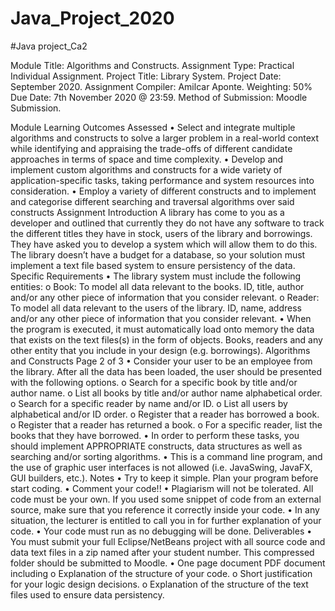 # Java_Project_2020
#Java project_Ca2

Module Title: Algorithms and Constructs.
Assignment Type: Practical Individual Assignment.
Project Title: Library System.
Project Date: September 2020.
Assignment Compiler: Amilcar Aponte.
Weighting: 50%
Due Date: 7th November 2020 @ 23:59.
Method of Submission: Moodle Submission.

Module Learning Outcomes Assessed
• Select and integrate multiple algorithms and constructs to solve a larger problem in a real-world context while identifying and appraising the trade-offs of different candidate approaches in terms of space and time complexity.
• Develop and implement custom algorithms and constructs for a wide variety of application-specific tasks, taking performance and system resources into consideration.
• Employ a variety of different constructs and to implement and categorise different searching and traversal algorithms over said constructs
Assignment Introduction
A library has come to you as a developer and outlined that currently they do not have any software to track the different titles they have in stock, users of the library and borrowings. They have asked you to develop a system which will allow them to do this. The library doesn’t have a budget for a database, so your solution must implement a text file based system to ensure persistency of the data.
Specific Requirements
• The library system must include the following entities:
o Book: To model all data relevant to the books. ID, title, author and/or any other piece of information that you consider relevant.
o Reader: To model all data relevant to the users of the library. ID, name, address and/or any other piece of information that you consider relevant.
• When the program is executed, it must automatically load onto memory the data that exists on the text files(s) in the form of objects. Books, readers and any other entity that you include in your design (e.g. borrowings).
Algorithms and Constructs Page 2 of 3
• Consider your user to be an employee from the library. After all the data has been loaded, the user should be presented with the following options.
o Search for a specific book by title and/or author name.
o List all books by title and/or author name alphabetical order.
o Search for a specific reader by name and/or ID.
o List all users by alphabetical and/or ID order.
o Register that a reader has borrowed a book.
o Register that a reader has returned a book.
o For a specific reader, list the books that they have borrowed.
• In order to perform these tasks, you should implement APPROPRIATE constructs, data structures as well as searching and/or sorting algorithms.
• This is a command line program, and the use of graphic user interfaces is not allowed (i.e. JavaSwing, JavaFX, GUI builders, etc.).
Notes
• Try to keep it simple. Plan your program before start coding.
• Comment your code!!
• Plagiarism will not be tolerated. All code must be your own. If you used some snippet of code from an external source, make sure that you reference it correctly inside your code.
• In any situation, the lecturer is entitled to call you in for further explanation of your code.
• Your code must run as no debugging will be done.
Deliverables
• You must submit your full Eclipse/NetBeans project with all source code and data text files in a zip named after your student number. This compressed folder should be submitted to Moodle.
• One page document PDF document including
o Explanation of the structure of your code.
o Short justification for your logic design decisions.
o Explanation of the structure of the text files used to ensure data persistency.

